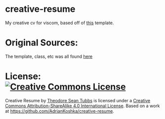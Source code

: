 # creative-resume
My creative cv for viscom, based off of [this](https://www.sharelatex.com/templates/cv-or-resume/fancy-cv) template.


# Original Sources:

The template, class, etc was all found [here](https://www.sharelatex.com/templates/cv-or-resume/fancy-cv)

# License: <a rel="license" href="http://creativecommons.org/licenses/by-sa/4.0/"><img alt="Creative Commons License" style="border-width:0" src="https://i.creativecommons.org/l/by-sa/4.0/88x31.png" /></a>

<span xmlns:dct="http://purl.org/dc/terms/" href="http://purl.org/dc/dcmitype/Text" property="dct:title" rel="dct:type">Creative Resume</span> by <a xmlns:cc="http://creativecommons.org/ns#" href="https://github.com/AdrianKoshka/creative-resume" property="cc:attributionName" rel="cc:attributionURL">Theodore Sean Tubbs</a> is licensed under a <a rel="license" href="http://creativecommons.org/licenses/by-sa/4.0/">Creative Commons Attribution-ShareAlike 4.0 International License</a>. Based on a work at <a xmlns:dct="http://purl.org/dc/terms/" href="https://github.com/AdrianKoshka/creative-resume" rel="dct:source">https://github.com/AdrianKoshka/creative-resume</a>.
